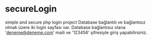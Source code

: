 # secureLogin
simple and secure php login project
Database bağlantılı ve bağlantısız olmak üzere iki login sayfası var. Database bağlantısız olana 'deneme@deneme.com' maili ve '123456' şifresiyle giriş yapabilirsiniz.
